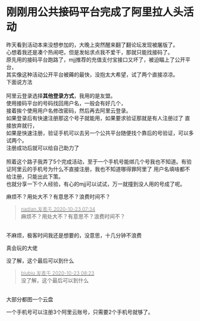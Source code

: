 # 刚刚用公共接码平台完成了阿里拉人头活动


昨天看到活动本来没想参加的，大晚上突然醒来翻了翻论坛发现被屠版了。<br />
心想着我还是凑个热闹吧，但是发帖求点我不爱干，那就只能找接码了。<br />
原先用的接码平台跑路了，mjj推荐的充值支付宝接口又坏了，被迫瞄上了公开平台，<br />
其实像这种活动公开平台被薅的最快，没抱太大希望，试了两个直接凉凉。<br />
下面说方法<br />
<br />
阿里云登录选择<strong>其他登录方式</strong>，我用的是友盟。<br />
使用接码平台的号码找回用户名，一般会有好几个，<br />
接着挨个使用用户名修改密码，然后再去阿里云登录。<br />
如果登录后有快速注册那这个号子就能用，如果要求验证那就是有人注册过了 直接放弃就行，<br />
如果是快速注册，验证手机可以去另一个公共平台随便找个靠后的号验证，可以多试两个。<br />
注册成功后就可以给自己助力了<img src="static/image/smiley/default/lol.gif" smilieid="12" border="0" alt="" /><br />
<br />
照着这个路子我弄了5个完成活动，至于一个手机号能绑几个号我也不知道。有验证阿里云的手机号为什么不直接注册，我也不知道哪得罪阿里了 用户名填啥都不给注册，只能出此下策。<br />
也就分享一下个人经验，有心的mjj可以试试，万一就撞到没人用的号成了呢。<img id="aimg_dPRmJ" onclick="zoom(this, this.src, 0, 0, 0)" class="zoom" src="https://cdn.jsdelivr.net/gh/hishis/forum-master/public/images/patch.gif" onmouseover="img_onmouseoverfunc(this)" onload="thumbImg(this)" border="0" alt="" />

麻烦不？用处大不？有意思不？浪费时间不？

<div class="quote"><blockquote><font size="2"><a href="https://www.hostloc.com/forum.php?mod=redirect&amp;goto=findpost&amp;pid=9339133&amp;ptid=757446" target="_blank"><font color="#999999">nadian 发表于 2020-10-23 07:34</font></a></font><br />
麻烦不？用处大不？有意思不？浪费时间不？</blockquote></div><br />
不麻烦，极客时间我还是想要的，没意思，十几分钟不浪费<img src="static/image/smiley/default/lol.gif" smilieid="12" border="0" alt="" /><img id="aimg_Yrd8T" onclick="zoom(this, this.src, 0, 0, 0)" class="zoom" src="https://cdn.jsdelivr.net/gh/hishis/forum-master/public/images/patch.gif" onmouseover="img_onmouseoverfunc(this)" onload="thumbImg(this)" border="0" alt="" />

真会玩的大佬

没了解，这个最后可以到什么

<div class="quote"><blockquote><font size="2"><a href="https://www.hostloc.com/forum.php?mod=redirect&amp;goto=findpost&amp;pid=9339225&amp;ptid=757446" target="_blank"><font color="#999999">biubiu 发表于 2020-10-23 08:23</font></a></font><br />
没了解，这个最后可以到什么</blockquote></div><br />
<img id="aimg_gZv9M" onclick="zoom(this, this.src, 0, 0, 0)" class="zoom" src="https://ae02.alicdn.com/kf/Hace3eaff7ecd416297bb439207a4e8bec.png" onmouseover="img_onmouseoverfunc(this)" onload="thumbImg(this)" border="0" alt="" /><br />
大部分都图一个云盘<img id="aimg_LCWLn" onclick="zoom(this, this.src, 0, 0, 0)" class="zoom" src="https://cdn.jsdelivr.net/gh/hishis/forum-master/public/images/patch.gif" onmouseover="img_onmouseoverfunc(this)" onload="thumbImg(this)" border="0" alt="" />

一个手机号可以注册3个阿里云账号，只需要2个手机号就够了。
